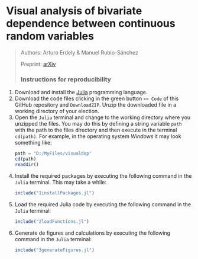 # Visual analysis of bivariate dependence between continuous random variables

> Authors: Arturo Erdely & Manuel Rubio-Sánchez
>
> Preprint: [arXiv](https://arxiv.org/abs/2404.00820)
>
> ### Instructions for reproducibility

1. Download and install the [Julia](https://julialang.org/downloads/) programming language.
2. Download the code files clicking in the green button `<> Code` of this GitHub repository and `DownloadZIP`. Unzip the downloaded file in a working directory of your election.
3. Open the `Julia` terminal and change to the working directory where you unzipped the files. You may do this by defining a string variable `path` with the path to the files directory and then execute in the terminal `cd(path)`. For example, in the operating system *Windows* it may look something like:
   ```julia
   path = "D:/MyFiles/visualdep"
   cd(path)
   readdir()
   ```
4. Install the required packages by executing the following command in the `Julia` terminal. This may take a while:
   ```julia
   include("1installPackages.jl")
   ```
5. Load the required Julia code by executing the following command in the `Julia` terminal:
   ```julia
   include("2loadFunctions.jl")
   ```
6. Generate de figures and calculations by executing the following command in the `Julia` terminal:
   ```julia
   include("3generateFigures.jl")
   ```

